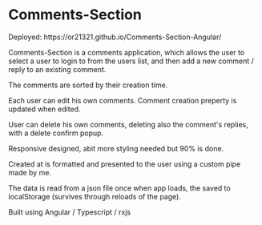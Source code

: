 # Comments-Section

<p>Deployed: https://or21321.github.io/Comments-Section-Angular/</p>

<p>Comments-Section is a comments application, which allows the user to select a user to login to from the users list, and then add a new comment / reply to an existing comment.</p>

<p>The comments are sorted by their creation time.</p>
<p>Each user can edit his own comments. Comment creation preperty is updated when edited.</p>
<p>User can delete his own comments, deleting also the comment's replies, with a delete confirm popup.</p>
<p>Responsive designed, abit more styling needed but 90% is done.</p>
<p>Created at is formatted and presented to the user using a custom pipe made by me.</p>
<p>The data is read from a json file once when app loads, the saved to localStorage (survives through reloads of the page).</p>

<p>Built using Angular / Typescript / rxjs</p>
